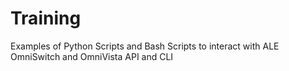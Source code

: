 # Training
Examples of Python Scripts and Bash Scripts to interact with ALE OmniSwitch and OmniVista API and CLI
